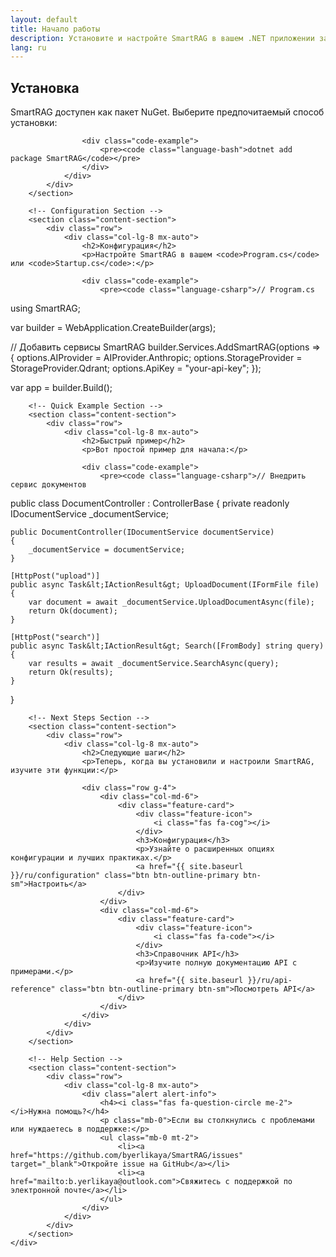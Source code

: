 ```yaml
---
layout: default
title: Начало работы
description: Установите и настройте SmartRAG в вашем .NET приложении за несколько минут
lang: ru
---
```


<div class="page-content">
    <div class="container">
        <!-- Installation Section -->
        <section class="content-section">
            <div class="row">
                <div class="col-lg-8 mx-auto">
                    <h2>Установка</h2>
                    <p>SmartRAG доступен как пакет NuGet. Выберите предпочитаемый способ установки:</p>
                    
                    <div class="code-example">
                        <pre><code class="language-bash">dotnet add package SmartRAG</code></pre>
                    </div>
                </div>
            </div>
        </section>

        <!-- Configuration Section -->
        <section class="content-section">
            <div class="row">
                <div class="col-lg-8 mx-auto">
                    <h2>Конфигурация</h2>
                    <p>Настройте SmartRAG в вашем <code>Program.cs</code> или <code>Startup.cs</code>:</p>
                    
                    <div class="code-example">
                        <pre><code class="language-csharp">// Program.cs
using SmartRAG;

var builder = WebApplication.CreateBuilder(args);

// Добавить сервисы SmartRAG
builder.Services.AddSmartRAG(options =>
{
    options.AIProvider = AIProvider.Anthropic;
    options.StorageProvider = StorageProvider.Qdrant;
    options.ApiKey = "your-api-key";
});

var app = builder.Build();</code></pre>
                    </div>
                </div>
            </div>
        </section>

        <!-- Quick Example Section -->
        <section class="content-section">
            <div class="row">
                <div class="col-lg-8 mx-auto">
                    <h2>Быстрый пример</h2>
                    <p>Вот простой пример для начала:</p>
                    
                    <div class="code-example">
                        <pre><code class="language-csharp">// Внедрить сервис документов
public class DocumentController : ControllerBase
{
    private readonly IDocumentService _documentService;
    
    public DocumentController(IDocumentService documentService)
    {
        _documentService = documentService;
    }
    
    [HttpPost("upload")]
    public async Task&lt;IActionResult&gt; UploadDocument(IFormFile file)
    {
        var document = await _documentService.UploadDocumentAsync(file);
        return Ok(document);
    }
    
    [HttpPost("search")]
    public async Task&lt;IActionResult&gt; Search([FromBody] string query)
    {
        var results = await _documentService.SearchAsync(query);
        return Ok(results);
    }
}</code></pre>
                    </div>
                </div>
            </div>
        </section>

        <!-- Next Steps Section -->
        <section class="content-section">
            <div class="row">
                <div class="col-lg-8 mx-auto">
                    <h2>Следующие шаги</h2>
                    <p>Теперь, когда вы установили и настроили SmartRAG, изучите эти функции:</p>
                    
                    <div class="row g-4">
                        <div class="col-md-6">
                            <div class="feature-card">
                                <div class="feature-icon">
                                    <i class="fas fa-cog"></i>
                                </div>
                                <h3>Конфигурация</h3>
                                <p>Узнайте о расширенных опциях конфигурации и лучших практиках.</p>
                                <a href="{{ site.baseurl }}/ru/configuration" class="btn btn-outline-primary btn-sm">Настроить</a>
                            </div>
                        </div>
                        <div class="col-md-6">
                            <div class="feature-card">
                                <div class="feature-icon">
                                    <i class="fas fa-code"></i>
                                </div>
                                <h3>Справочник API</h3>
                                <p>Изучите полную документацию API с примерами.</p>
                                <a href="{{ site.baseurl }}/ru/api-reference" class="btn btn-outline-primary btn-sm">Посмотреть API</a>
                            </div>
                        </div>
                    </div>
                </div>
            </div>
        </section>

        <!-- Help Section -->
        <section class="content-section">
            <div class="row">
                <div class="col-lg-8 mx-auto">
                    <div class="alert alert-info">
                        <h4><i class="fas fa-question-circle me-2"></i>Нужна помощь?</h4>
                        <p class="mb-0">Если вы столкнулись с проблемами или нуждаетесь в поддержке:</p>
                        <ul class="mb-0 mt-2">
                            <li><a href="https://github.com/byerlikaya/SmartRAG/issues" target="_blank">Откройте issue на GitHub</a></li>
                            <li><a href="mailto:b.yerlikaya@outlook.com">Свяжитесь с поддержкой по электронной почте</a></li>
                        </ul>
                    </div>
                </div>
            </div>
        </section>
    </div>
</div>